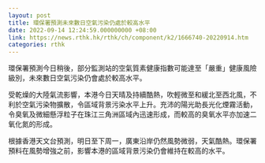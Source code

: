 ```yaml
---
layout: post
title: 環保署預測未來數日空氣污染仍處於較高水平
date: 2022-09-14 12:24:59.000000000 +08:00
link: https://news.rthk.hk/rthk/ch/component/k2/1666740-20220914.htm
categories: rthk
---
```


環保署預測今日稍後，部分監測站的空氣質素健康指數可能達至「嚴重」健康風險級別，未來數日空氣污染仍會處於較高水平。

受乾燥的大陸氣流影響，本港今日天晴及持續酷熱，吹輕微至和緩北至西北風，不利於空氣污染物擴散，令區域背景污染水平上升。充沛的陽光助長光化煙霧活動，令臭氧及微細懸浮粒子在珠江三角洲區域內迅速形成，而較高的臭氧水平亦加速二氧化氮的形成。

根據香港天文台預測，明日至下周一，廣東沿岸仍然風勢微弱，天氣酷熱。環保署預料在風勢增強之前，影響本港的區域背景污染仍會維持在較高的水平。
